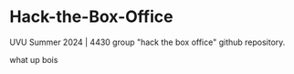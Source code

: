 # Hack-the-Box-Office
UVU Summer 2024 | 4430 group "hack the box office" github repository.

what up bois
